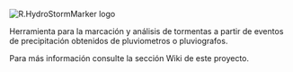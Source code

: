 ![R.HydroStormMarker logo](https://github.com/r-cfdtools/R.HydroStormMarker/blob/master/R.HydroStormMarker_v0.png)

Herramienta para la marcación y análisis de tormentas a partir de eventos de precipitación obtenidos de pluviometros o pluviografos.

Para más información consulte la sección Wiki de este proyecto.
